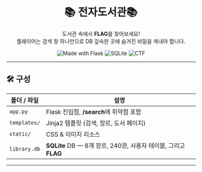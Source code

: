 <h1 align="center">📚 전자도서관📚</h1>

<div align="center">

도서관 속에서 <strong>FLAG</strong>를 찾아보세요!<br/>
플레이어는 검색 창 하나만으로 DB 깊숙한 곳에 숨겨진 비밀을 캐내야 합니다.

![Made with Flask](https://img.shields.io/badge/Powered%20by-Flask-yellow?logo=flask&logoColor=black)
![SQLite](https://img.shields.io/badge/Database-SQLite-lightgrey?logo=sqlite)
![CTF](https://img.shields.io/badge/Category-Web%20Exploitation-blueviolet)

</div>

---

## 🛠 구성

| 폴더 / 파일           | 설명                                  |
|------------------------|---------------------------------------|
| `app.py`              | Flask 진입점, **/search**에 취약점 포함 |
| `templates/`          | Jinja2 템플릿 (검색, 장르, 도서 페이지) |
| `static/`             | CSS & 이미지 리소스                   |
| `library.db`          | **SQLite** DB — 8개 장르, 240권, 사용자 테이블, 그리고 **FLAG** |

---
